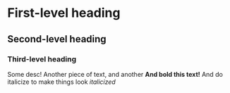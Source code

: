 # First-level heading
## Second-level heading
### Third-level heading

Some desc! Another piece of text, and another
**And bold this text!**
And do italicize to make things look *italicized*
